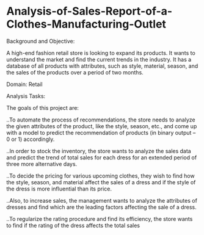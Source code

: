# Analysis-of-Sales-Report-of-a-Clothes-Manufacturing-Outlet

Background and Objective:

A high-end fashion retail store is looking to expand its products. It wants to understand the market and find the current trends in the industry. It has a database of all products with attributes, such as style, material, season, and the sales of the products over a period of two months.

Domain: Retail

Analysis Tasks:

The goals of this project are:

..To automate the process of recommendations, the store needs to analyze the given attributes of the product, like the style, season, etc., and come up with a model to predict the recommendation of products (in binary output – 0 or 1) accordingly.

..In order to stock the inventory, the store wants to analyze the sales data and predict the trend of total sales for each dress for an extended period of three more alternative days.

..To decide the pricing for various upcoming clothes, they wish to find how the style, season, and material affect the sales of a dress and if the style of the dress is more influential than its price.

..Also, to increase sales, the management wants to analyze the attributes of dresses and find which are the leading factors affecting the sale of a dress.

..To regularize the rating procedure and find its efficiency, the store wants to find if the rating of the dress affects the total sales
